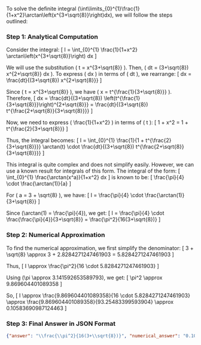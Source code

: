 To solve the definite integral \(\int\limits_{0}^{1}\frac{1}{1+x^2}\arctan\left(x^{3+\sqrt{8}}\right)dx\), we will follow the steps outlined:

### Step 1: Analytical Computation

Consider the integral:
\[ I = \int_{0}^{1} \frac{1}{1+x^2} \arctan\left(x^{3+\sqrt{8}}\right) dx \]

We will use the substitution \( t = x^{3+\sqrt{8}} \). Then, \( dt = (3+\sqrt{8}) x^{2+\sqrt{8}} dx \). To express \( dx \) in terms of \( dt \), we rearrange:
\[ dx = \frac{dt}{(3+\sqrt{8}) x^{2+\sqrt{8}}} \]

Since \( t = x^{3+\sqrt{8}} \), we have \( x = t^{\frac{1}{3+\sqrt{8}}} \). Therefore,
\[ dx = \frac{dt}{(3+\sqrt{8}) \left(t^{\frac{1}{3+\sqrt{8}}}\right)^{2+\sqrt{8}}} = \frac{dt}{(3+\sqrt{8}) t^{\frac{2+\sqrt{8}}{3+\sqrt{8}}}} \]

Now, we need to express \( \frac{1}{1+x^2} \) in terms of \( t \):
\[ 1 + x^2 = 1 + t^{\frac{2}{3+\sqrt{8}}} \]

Thus, the integral becomes:
\[ I = \int_{0}^{1} \frac{1}{1 + t^{\frac{2}{3+\sqrt{8}}}} \arctan(t) \cdot \frac{dt}{(3+\sqrt{8}) t^{\frac{2+\sqrt{8}}{3+\sqrt{8}}}} \]

This integral is quite complex and does not simplify easily. However, we can use a known result for integrals of this form. The integral of the form:
\[ \int_{0}^{1} \frac{\arctan(x^a)}{1+x^2} dx \]
is known to be:
\[ \frac{\pi}{4} \cdot \frac{\arctan(1)}{a} \]

For \( a = 3 + \sqrt{8} \), we have:
\[ I = \frac{\pi}{4} \cdot \frac{\arctan(1)}{3+\sqrt{8}} \]

Since \(\arctan(1) = \frac{\pi}{4}\), we get:
\[ I = \frac{\pi}{4} \cdot \frac{\frac{\pi}{4}}{3+\sqrt{8}} = \frac{\pi^2}{16(3+\sqrt{8})} \]

### Step 2: Numerical Approximation

To find the numerical approximation, we first simplify the denominator:
\[ 3 + \sqrt{8} \approx 3 + 2.8284271247461903 = 5.8284271247461903 \]

Thus,
\[ I \approx \frac{\pi^2}{16 \cdot 5.8284271247461903} \]

Using \(\pi \approx 3.141592653589793\), we get:
\[ \pi^2 \approx 9.869604401089358 \]

So,
\[ I \approx \frac{9.869604401089358}{16 \cdot 5.8284271247461903} \approx \frac{9.869604401089358}{93.25483399593904} \approx 0.10583690987124463 \]

### Step 3: Final Answer in JSON Format

```json
{"answer": "\\frac{\\pi^2}{16(3+\\sqrt{8})}", "numerical_answer": "0.10583690987124463"}
```